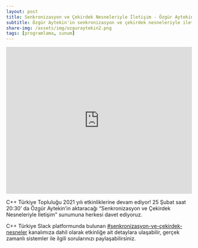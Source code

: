 ```yaml
---
layout: post
title: Senkronizasyon ve Çekirdek Nesneleriyle İletişim - Özgür Aytekin
subtitle: Özgür Aytekin'in senkronizasyon ve çekirdek nesneleriyle iletişim sunumu
share-img: /assets/img/ozguraytekin2.png
tags: [programlama, sunum]
---
```


<iframe width="100%" height="400" src="https://www.youtube.com/embed/gwT8zcqfuKA" frameborder="0" allow="accelerometer; autoplay; clipboard-write; encrypted-media; gyroscope; picture-in-picture" allowfullscreen></iframe>

C++ Türkiye Topluluğu 2021 yılı etkinliklerine devam ediyor! 25 Şubat saat 20:30’ da Özgür Aytekin’in aktaracağı “Senkronizasyon ve Çekirdek Nesneleriyle İletişim” sunumuna herkesi davet ediyoruz.

C++ Türkiye Slack platformunda bulunan [#senkronizasyon-ve-çekirdek-nesneler](https://trcpp.slack.com/archives/C01NWT2GJK1) kanalımıza dahil olarak etkinliğe ait detaylara ulaşabilir, gerçek zamanlı sistemler ile ilgili sorularınızı paylaşabilirsiniz.